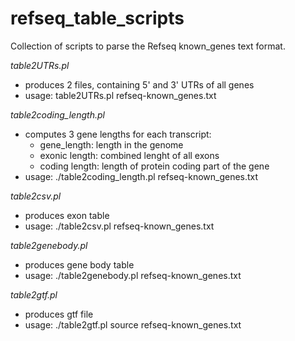 # refseq_table_scripts
Collection of scripts to parse the Refseq known_genes text format. 

*table2UTRs.pl*
* produces 2 files, containing 5' and 3' UTRs of all genes
* usage: table2UTRs.pl refseq-known_genes.txt

*table2coding_length.pl*
* computes 3 gene lengths for each transcript:
  * gene_length: length in the genome
  * exonic length: combined lenght of all exons
  * coding length: length of protein coding part of the gene
* usage: ./table2coding_length.pl refseq-known_genes.txt

*table2csv.pl*
* produces exon table 
* usage: ./table2csv.pl refseq-known_genes.txt

*table2genebody.pl*
* produces gene body table 
* usage: ./table2genebody.pl refseq-known_genes.txt

*table2gtf.pl*
* produces gtf file
* usage: ./table2gtf.pl source refseq-known_genes.txt



